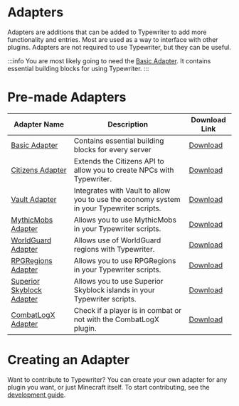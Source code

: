 # Adapters

Adapters are additions that can be added to Typewriter to add more functionality and entries. Most are used as a way to interface with other plugins. Adapters are not required to use Typewriter, but they can be useful.

:::info
You are most likely going to need the [Basic Adapter](../adapters/BasicAdapter). It contains essential building blocks for using Typewriter.
:::

# Pre-made Adapters

| Adapter Name                                                      | Description                                                                              | Download Link                                                |
| ----------------------------------------------------------------- | ---------------------------------------------------------------------------------------- | ------------------------------------------------------------ |
| [Basic Adapter](../adapters/BasicAdapter)                         | Contains essential building blocks for every server                                      | [Download](https://github.com/gabber235/TypeWriter/releases) |
| [Citizens Adapter](../adapters/CitizensAdapter/)                  | Extends the Citizens API to allow you to create NPCs with Typewriter.                    | [Download](https://github.com/gabber235/TypeWriter/releases) |
| [Vault Adapter](../adapters/VaultAdapter/)                        | Integrates with Vault to allow you to use the economy system in your Typewriter scripts. | [Download](https://github.com/gabber235/TypeWriter/releases) |
| [MythicMobs Adapter](../adapters/MythicMobsAdapter/)              | Allows you to use MythicMobs in your Typewriter scripts.                                 | [Download](https://github.com/gabber235/TypeWriter/releases) |
| [WorldGuard Adapter](../adapters/WorldGuardAdapter/)              | Allows use of WorldGuard regions with Typewriter.                                        | [Download](https://github.com/gabber235/TypeWriter/releases) |
| [RPGRegions Adapter](../adapters/RPGRegionsAdapter/)              | Allows you to use RPGRegions in your Typewriter scripts.                                 | [Download](https://github.com/gabber235/TypeWriter/releases) |
| [Superior Skyblock Adapter](../adapters/SuperiorSkyblockAdapter/) | Allows you to use Superior Skyblock islands in your Typewriter scripts.                  | [Download](https://github.com/gabber235/TypeWriter/releases) |
| [CombatLogX Adapter](../adapters/CombatLogXAdapter/)              | Check if a player is in combat or not with the CombatLogX plugin.                        | [Download](https://github.com/gabber235/TypeWriter/releases) |

# Creating an Adapter

Want to contribute to Typewriter? You can create your own adapter for any plugin you want, or just Minecraft itself. To start contributing, see the [development guide](../develop/).
